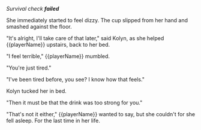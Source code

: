 _Survival check **failed**_

She immediately started to feel dizzy. The cup slipped from her hand and smashed against the floor.

"It's alright, I'll take care of that later," said Kolyn, as she helped {{playerName}} upstairs, back to her bed.

"I feel terrible," {{playerName}} mumbled.

"You're just tired."

"I've been tired before, you see? I know how that feels."

Kolyn tucked her in bed.

"Then it must be that the drink was too strong for you."

"That's not it either," {{playerName}} wanted to say, but she couldn't for she fell asleep. For the last time in her life.
